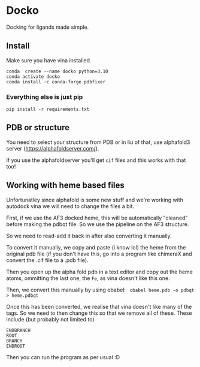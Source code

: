 # Docko
Docking for ligands made simple.

## Install
Make sure you have vina installed. 

```
conda  create --name docko python=3.10
conda activate docko
conda install -c conda-forge pdbfixer
```

### Everything else is just pip
```
pip install -r requirements.txt
```

## PDB or structure
You need to select your structure from PDB or in liu of that, use alphafold3 server (https://alphafoldserver.com/).

If you use the alphafoldserver you'll get `cif` files and this works with that too!

## Working with heme based files
Unfortunatley since alphafold is some new stuff and we're working with autodock vina we will need to change the files a bit. 

First, if we use the AF3 docked heme, this will be automatically "cleaned" before making the pdbqt file. So we use the pipeline on the AF3 structure.

So we need to read-add it back in after also converting it manually. 

To convert it manually, we copy and paste (i know lol) the heme from the original pdb file (if you don't have this, go into a program like chimeraX and convert the .cif file to a .pdb file).

Then you open up the alpha fold pdb in a text editor and copy out the heme atoms, ommitting the last one, the `Fe`, as vina doesn't like this one.

Then, we convert this manually by using obabel: ` obabel heme.pdb -o pdbqt > heme.pdbqt` 

Once this has been converted, we realise that vina doesn't like many of the tags. So we need to then change this so that we remove all of these.
These include (but probably not limited to)

```
ENDBRANCH
ROOT
BRANCH
ENDROOT
```

Then you can run the program as per usual :D 